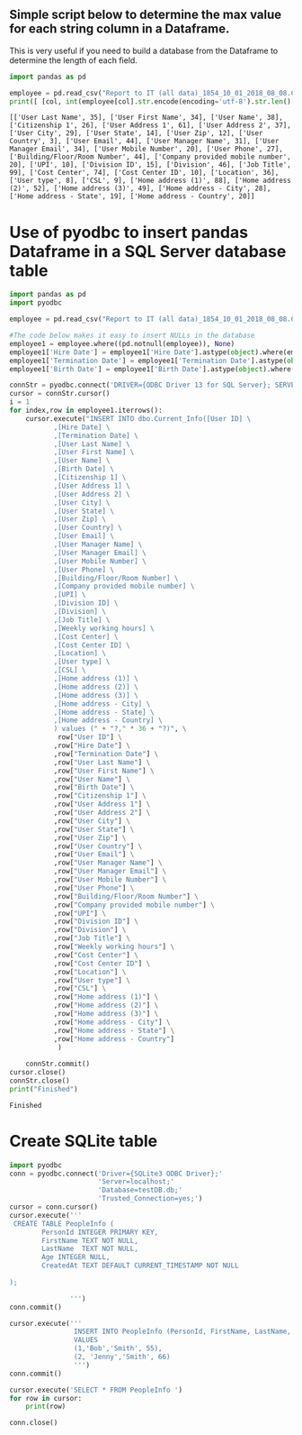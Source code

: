 
## Simple script below to determine the max value for each string column in a Dataframe.  

This is very useful if you need to build a database from the Dataframe to determine the length of each field.


```python
import pandas as pd

employee = pd.read_csv("Report to IT (all data)_1854_10_01_2018_08_08.CSV", header = 0, skiprows = 2, parse_dates = ['Hire Date','Termination Date', 'Birth Date'  ])
print([ [col, int(employee[col].str.encode(encoding='utf-8').str.len().max())] for col in employee.select_dtypes(include=['O'], exclude = 'datetime').columns ])

```

    [['User Last Name', 35], ['User First Name', 34], ['User Name', 38], ['Citizenship 1', 26], ['User Address 1', 61], ['User Address 2', 37], ['User City', 29], ['User State', 14], ['User Zip', 12], ['User Country', 3], ['User Email', 44], ['User Manager Name', 31], ['User Manager Email', 34], ['User Mobile Number', 20], ['User Phone', 27], ['Building/Floor/Room Number', 44], ['Company provided mobile number', 20], ['UPI', 10], ['Division ID', 15], ['Division', 46], ['Job Title', 99], ['Cost Center', 74], ['Cost Center ID', 10], ['Location', 36], ['User type', 8], ['CSL', 9], ['Home address (1)', 88], ['Home address (2)', 52], ['Home address (3)', 49], ['Home address - City', 28], ['Home address - State', 19], ['Home address - Country', 20]]
    

# Use of pyodbc to insert pandas Dataframe in a SQL Server database table


```python
import pandas as pd
import pyodbc

employee = pd.read_csv("Report to IT (all data)_1854_10_01_2018_08_08.CSV", header = 0, skiprows = 2, parse_dates = ['Hire Date','Termination Date', 'Birth Date'  ])

#The code below makes it easy to insert NULLs in the database
employee1 = employee.where((pd.notnull(employee)), None)
employee1['Hire Date'] = employee1['Hire Date'].astype(object).where(employee1['Hire Date'].notnull(), None)
employee1['Termination Date'] = employee1['Termination Date'].astype(object).where(employee1['Termination Date'].notnull(), None)
employee1['Birth Date'] = employee1['Birth Date'].astype(object).where(employee1['Birth Date'].notnull(), None)

connStr = pyodbc.connect('DRIVER={ODBC Driver 13 for SQL Server}; SERVER=*******; DATABASE=*******; Trusted_Connection=yes')
cursor = connStr.cursor()
i = 1
for index,row in employee1.iterrows():
    cursor.execute("INSERT INTO dbo.Current_Info([User ID] \
           ,[Hire Date] \
           ,[Termination Date] \
           ,[User Last Name] \
           ,[User First Name] \
           ,[User Name] \
           ,[Birth Date] \
           ,[Citizenship 1] \
           ,[User Address 1] \
           ,[User Address 2] \
           ,[User City] \
           ,[User State] \
           ,[User Zip] \
           ,[User Country] \
           ,[User Email] \
           ,[User Manager Name] \
           ,[User Manager Email] \
           ,[User Mobile Number] \
           ,[User Phone] \
           ,[Building/Floor/Room Number] \
           ,[Company provided mobile number] \
           ,[UPI] \
           ,[Division ID] \
           ,[Division] \
           ,[Job Title] \
           ,[Weekly working hours] \
           ,[Cost Center] \
           ,[Cost Center ID] \
           ,[Location] \
           ,[User type] \
           ,[CSL] \
           ,[Home address (1)] \
           ,[Home address (2)] \
           ,[Home address (3)] \
           ,[Home address - City] \
           ,[Home address - State] \
           ,[Home address - Country] \
           ) values (" + "?," * 36 + "?)", \
            row["User ID"] \
           ,row["Hire Date"] \
           ,row["Termination Date"] \
           ,row["User Last Name"] \
           ,row["User First Name"] \
           ,row["User Name"] \
           ,row["Birth Date"] \
           ,row["Citizenship 1"] \
           ,row["User Address 1"] \
           ,row["User Address 2"] \
           ,row["User City"] \
           ,row["User State"] \
           ,row["User Zip"] \
           ,row["User Country"] \
           ,row["User Email"] \
           ,row["User Manager Name"] \
           ,row["User Manager Email"] \
           ,row["User Mobile Number"] \
           ,row["User Phone"] \
           ,row["Building/Floor/Room Number"] \
           ,row["Company provided mobile number"] \
           ,row["UPI"] \
           ,row["Division ID"] \
           ,row["Division"] \
           ,row["Job Title"] \
           ,row["Weekly working hours"] \
           ,row["Cost Center"] \
           ,row["Cost Center ID"] \
           ,row["Location"] \
           ,row["User type"] \
           ,row["CSL"] \
           ,row["Home address (1)"] \
           ,row["Home address (2)"] \
           ,row["Home address (3)"] \
           ,row["Home address - City"] \
           ,row["Home address - State"] \
           ,row["Home address - Country"]
            ) 
    
    connStr.commit()
cursor.close()
connStr.close()
print("Finished")
```

    Finished

# Create SQLite table


```python
import pyodbc
conn = pyodbc.connect('Driver={SQLite3 ODBC Driver};'
                      'Server=localhost;'
                      'Database=testDB.db;'
                      'Trusted_Connection=yes;')
cursor = conn.cursor()
cursor.execute('''
 CREATE TABLE PeopleInfo (
        PersonId INTEGER PRIMARY KEY,
        FirstName TEXT NOT NULL,
        LastName  TEXT NOT NULL,
        Age INTEGER NULL,
        CreatedAt TEXT DEFAULT CURRENT_TIMESTAMP NOT NULL
 
);

               ''')
conn.commit()

cursor.execute('''
                INSERT INTO PeopleInfo (PersonId, FirstName, LastName, Age)
                VALUES
                (1,'Bob','Smith', 55),
                (2, 'Jenny','Smith', 66)
                ''')
conn.commit()

cursor.execute('SELECT * FROM PeopleInfo ')
for row in cursor:
    print(row)

conn.close()
```
